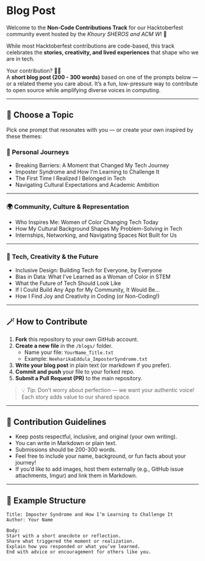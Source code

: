 # Blog Post

Welcome to the **Non-Code Contributions Track** for our Hacktoberfest community event hosted by the *Khoury SHEROS and ACM W*! 🌸  

While most Hacktoberfest contributions are code-based, this track celebrates the **stories, creativity, and lived experiences** that shape who we are in tech.  

Your contribution? ✍🏽  
A **short blog post (200 - 300 words)** based on one of the prompts below — or a related theme you care about. It’s a fun, low-pressure way to contribute to open source while amplifying diverse voices in computing.

---

## 🧠 Choose a Topic

Pick one prompt that resonates with you — or create your own inspired by these themes:

### 💪 Personal Journeys
- Breaking Barriers: A Moment that Changed My Tech Journey  
- Imposter Syndrome and How I’m Learning to Challenge It  
- The First Time I Realized I Belonged in Tech  
- Navigating Cultural Expectations and Academic Ambition  

---

### 🌍 Community, Culture & Representation
- Who Inspires Me: Women of Color Changing Tech Today  
- How My Cultural Background Shapes My Problem-Solving in Tech  
- Internships, Networking, and Navigating Spaces Not Built for Us  

---

### 🧩 Tech, Creativity & the Future
- Inclusive Design: Building Tech for Everyone, by Everyone  
- Bias in Data: What I’ve Learned as a Woman of Color in STEM  
- What the Future of Tech Should Look Like  
- If I Could Build Any App for My Community, It Would Be…  
- How I Find Joy and Creativity in Coding (or Non-Coding!)  

---

## 🪄 How to Contribute

1. **Fork** this repository to your own GitHub account.  
2. **Create a new file** in the `/blogs/` folder.  
   - Name your file: `YourName_Title.txt`  
   - Example: `NeeharikaEddula_ImposterSyndrome.txt`
3. **Write your blog post** in plain text (or markdown if you prefer).  
4. **Commit and push** your file to your forked repo.  
5. **Submit a Pull Request (PR)** to the main repository.  

> 💡 *Tip:* Don’t worry about perfection — we want your authentic voice! Each story adds value to our shared space.

---

## 🥳 Contribution Guidelines

- Keep posts respectful, inclusive, and original (your own writing).  
- You can write in Markdown or plain text.  
- Submissions should be 200-300 words.  
- Feel free to include your name, background, or fun facts about your journey!  
- If you’d like to add images, host them externally (e.g., GitHub issue attachments, Imgur) and link them in Markdown.  

---

## 💐 Example Structure

```text
Title: Imposter Syndrome and How I’m Learning to Challenge It
Author: Your Name

Body:
Start with a short anecdote or reflection.
Share what triggered the moment or realization.
Explain how you responded or what you’ve learned.
End with advice or encouragement for others like you.
